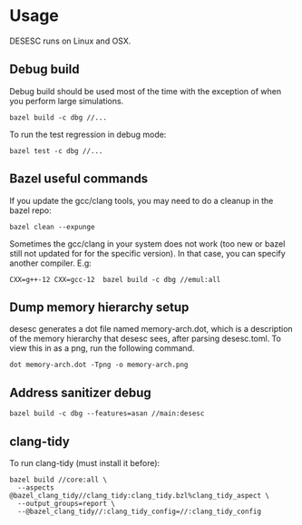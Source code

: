# Usage  

DESESC runs on Linux and OSX. 

## Debug build

Debug build should be used most of the time with the exception of when you perform large simulations.

```
bazel build -c dbg //...
```

To run the test regression in debug mode:

```
bazel test -c dbg //...
```

## Bazel useful commands

If you update the gcc/clang tools, you may need to do a cleanup in the bazel repo:
```
bazel clean --expunge
```

Sometimes the gcc/clang in your system does not work (too new or bazel still not updated for for the specific version). In that case,
you can specify another compiler. E.g:

```
CXX=g++-12 CXX=gcc-12  bazel build -c dbg //emul:all
```

## Dump memory hierarchy setup

desesc generates a dot file named memory-arch.dot, which is a description of
the memory hierarchy that desesc sees, after parsing desesc.toml.  To view this
in as a png, run the following command. 

```
dot memory-arch.dot -Tpng -o memory-arch.png
```

## Address sanitizer debug

```
bazel build -c dbg --features=asan //main:desesc
```

## clang-tidy

To run clang-tidy (must install it before):
```
bazel build //core:all \
  --aspects @bazel_clang_tidy//clang_tidy:clang_tidy.bzl%clang_tidy_aspect \
  --output_groups=report \
  --@bazel_clang_tidy//:clang_tidy_config=//:clang_tidy_config
```

